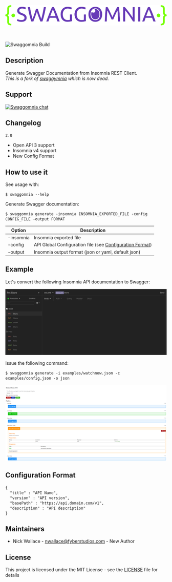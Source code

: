 <div align="center">
  <img src="logo.svg"/>
</div>

<br />
<br />

![Swaggomnia Build](https://github.com/Fyb3roptik/swaggomnia/workflows/Swaggomnia%20Build/badge.svg)

## Description

Generate Swagger Documentation from Insomnia REST Client.
<br />
*This is a fork of [swaggymnia](https://github.com/mlabouardy/swaggymnia) which is now dead.*

## Support
[![Swaggomnia chat](https://badges.gitter.im/swaggomnia/gitter.png)](https://gitter.im/swaggomnia/community)

## Changelog

`2.0`
 * Open API 3 support
 * Insomnia v4 support
 * New Config Format

## How to use it

See usage with:

```
$ swaggomnia --help
```

Generate Swagger documentation:

```
$ swaggomnia generate -insomnia INSOMNIA_EXPORTED_FILE -config CONFIG_FILE -output FORMAT
```

| Option | Description |
| ------ | ----------- |
| -insomnia | Insomnia exported file |
| -config | API Global Configuration file (see [Configuration Format](#configuration-format))|
| -output | Insomnia output format (json or yaml, default json)  |


## Example

Let's convert the following Insomnia API documentation to Swagger:

<div align="center">
  <img src="insomnia.png"/>
</div>

Issue the following command:

```
$ swaggomnia generate -i examples/watchnow.json -c examples/config.json -o json
```

<div align="center">
  <img src="swagger.png"/>
</div>

## Configuration Format

```
{
  "title" : "API Name",
  "version" : "API version",
  "basePath" : "https://api.domain.com/v1",
  "description" : "API description"
}
```

## Maintainers
- Nick Wallace - nwallace@fyberstudios.com - New Author

## License

This project is licensed under the MIT License - see the [LICENSE](LICENSE) file for details
